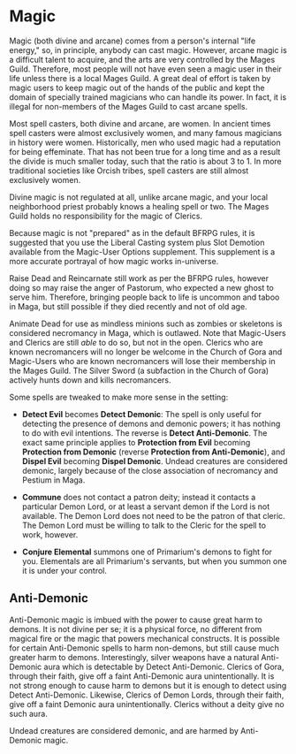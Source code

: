 Magic
=====
Magic (both divine and arcane) comes from a person's internal "life energy," so, in principle, anybody can cast magic. However, arcane magic is a difficult talent to acquire, and the arts are very controlled by the Mages Guild. Therefore, most people will not have even seen a magic user in their life unless there is a local Mages Guild. A great deal of effort is taken by magic users to keep magic out of the hands of the public and kept the domain of specially trained magicians who can handle its power. In fact, it is illegal for non-members of the Mages Guild to cast arcane spells.

Most spell casters, both divine and arcane, are women. In ancient times spell casters were almost exclusively women, and many famous magicians in history were women. Historically, men who used magic had a reputation for being effeminate. That has not been true for a long time and as a result the divide is much smaller today, such that the ratio is about 3 to 1. In more traditional societies like Orcish tribes, spell casters are still almost exclusively women.

Divine magic is not regulated at all, unlike arcane magic, and your local neighborhood priest probably knows a healing spell or two. The Mages Guild holds no responsibility for the magic of Clerics.

Because magic is not "prepared" as in the default BFRPG rules, it is suggested that you use the Liberal Casting system plus Slot Demotion available from the Magic-User Options supplement. This supplement is a more accurate portrayal of how magic works in-universe.

Raise Dead and Reincarnate still work as per the BFRPG rules, however doing so may raise the anger of Pastorum, who expected a new ghost to serve him. Therefore, bringing people back to life is uncommon and taboo in Maga, but still possible if they died recently and not of old age.

Animate Dead for use as mindless minions such as zombies or skeletons is considered necromancy in Maga, which is outlawed. Note that Magic-Users and Clerics are still *able* to do so, but not in the open. Clerics who are known necromancers will no longer be welcome in the Church of Gora and Magic-Users who are known necromancers will lose their membership in the Mages Guild. The Silver Sword (a subfaction in the Church of Gora) actively hunts down and kills necromancers.

Some spells are tweaked to make more sense in the setting:

- **Detect Evil** becomes **Detect Demonic**: The spell is only useful for detecting the presence of demons and demonic powers; it has nothing to do with evil intentions. The reverse is **Detect Anti-Demonic**. The exact same principle applies to **Protection from Evil** becoming **Protection from Demonic** (reverse **Protection from Anti-Demonic**), and **Dispel Evil** becoming **Dispel Demonic**. Undead creatures are considered demonic, largely because of the close association of necromancy and Pestium in Maga.

- **Commune** does not contact a patron deity; instead it contacts a particular Demon Lord, or at least a servant demon if the Lord is not available. The Demon Lord does not need to be the patron of that cleric. The Demon Lord must be willing to talk to the Cleric for the spell to work, however.

- **Conjure Elemental** summons one of Primarium's demons to fight for you. Elementals are all Primarium's servants, but when you summon one it is under your control.

Anti-Demonic
------------
Anti-Demonic magic is imbued with the power to cause great harm to demons. It is not divine per se; it is a physical force, no different from magical fire or the magic that powers mechanical constructs. It is possible for certain Anti-Demonic spells to harm non-demons, but still cause much greater harm to demons. Interestingly, silver weapons have a natural Anti-Demonic aura which is detectable by Detect Anti-Demonic. Clerics of Gora, through their faith, give off a faint Anti-Demonic aura unintentionally. It is not strong enough to cause harm to demons but it is enough to detect using Detect Anti-Demonic. Likewise, Clerics of Demon Lords, through their faith, give off a faint Demonic aura unintentionally. Clerics without a deity give no such aura.

Undead creatures are considered demonic, and are harmed by Anti-Demonic magic.

